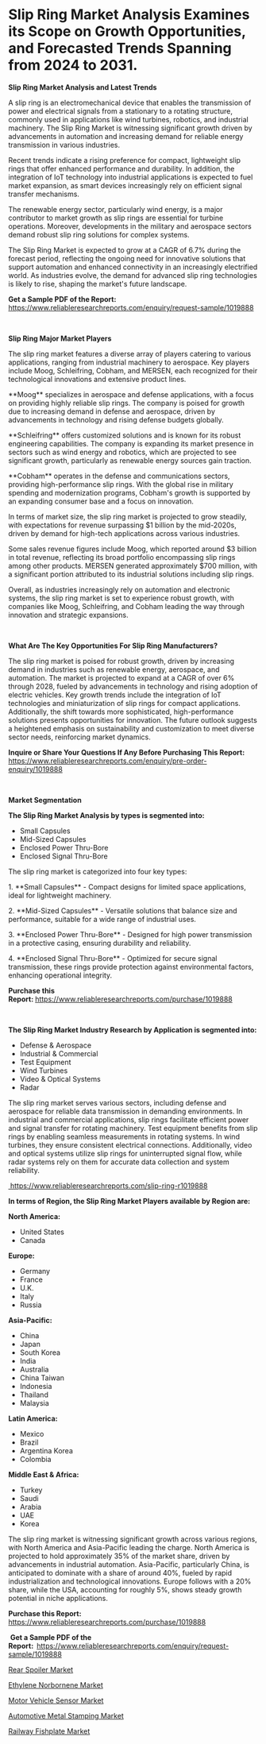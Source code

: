 <p><h1>Slip Ring Market Analysis Examines its Scope on Growth Opportunities, and Forecasted Trends Spanning from 2024 to 2031.</h1></p><p><strong>Slip Ring Market Analysis and Latest Trends</strong></p>
<p><p>A slip ring is an electromechanical device that enables the transmission of power and electrical signals from a stationary to a rotating structure, commonly used in applications like wind turbines, robotics, and industrial machinery. The Slip Ring Market is witnessing significant growth driven by advancements in automation and increasing demand for reliable energy transmission in various industries.</p><p>Recent trends indicate a rising preference for compact, lightweight slip rings that offer enhanced performance and durability. In addition, the integration of IoT technology into industrial applications is expected to fuel market expansion, as smart devices increasingly rely on efficient signal transfer mechanisms. </p><p>The renewable energy sector, particularly wind energy, is a major contributor to market growth as slip rings are essential for turbine operations. Moreover, developments in the military and aerospace sectors demand robust slip ring solutions for complex systems. </p><p>The Slip Ring Market is expected to grow at a CAGR of 6.7% during the forecast period, reflecting the ongoing need for innovative solutions that support automation and enhanced connectivity in an increasingly electrified world. As industries evolve, the demand for advanced slip ring technologies is likely to rise, shaping the market's future landscape.</p></p>
<p><strong>Get a Sample PDF of the Report:&nbsp;</strong> <a href="https://www.reliableresearchreports.com/enquiry/request-sample/1019888?utm_campaign=40&utm_medium=2&utm_source=Github&utm_content=ia&utm_term=10122024&utm_id=slip-ring">https://www.reliableresearchreports.com/enquiry/request-sample/1019888</a></p>
<p>&nbsp;</p>
<p><strong>Slip Ring Major Market Players</strong></p>
<p><p>The slip ring market features a diverse array of players catering to various applications, ranging from industrial machinery to aerospace. Key players include Moog, Schleifring, Cobham, and MERSEN, each recognized for their technological innovations and extensive product lines.</p><p>**Moog** specializes in aerospace and defense applications, with a focus on providing highly reliable slip rings. The company is poised for growth due to increasing demand in defense and aerospace, driven by advancements in technology and rising defense budgets globally.</p><p>**Schleifring** offers customized solutions and is known for its robust engineering capabilities. The company is expanding its market presence in sectors such as wind energy and robotics, which are projected to see significant growth, particularly as renewable energy sources gain traction.</p><p>**Cobham** operates in the defense and communications sectors, providing high-performance slip rings. With the global rise in military spending and modernization programs, Cobham's growth is supported by an expanding consumer base and a focus on innovation.</p><p>In terms of market size, the slip ring market is projected to grow steadily, with expectations for revenue surpassing $1 billion by the mid-2020s, driven by demand for high-tech applications across various industries.</p><p>Some sales revenue figures include Moog, which reported around $3 billion in total revenue, reflecting its broad portfolio encompassing slip rings among other products. MERSEN generated approximately $700 million, with a significant portion attributed to its industrial solutions including slip rings.</p><p>Overall, as industries increasingly rely on automation and electronic systems, the slip ring market is set to experience robust growth, with companies like Moog, Schleifring, and Cobham leading the way through innovation and strategic expansions.</p></p>
<p>&nbsp;</p>
<p><strong>What Are The Key Opportunities For Slip Ring Manufacturers?</strong></p>
<p><p>The slip ring market is poised for robust growth, driven by increasing demand in industries such as renewable energy, aerospace, and automation. The market is projected to expand at a CAGR of over 6% through 2028, fueled by advancements in technology and rising adoption of electric vehicles. Key growth trends include the integration of IoT technologies and miniaturization of slip rings for compact applications. Additionally, the shift towards more sophisticated, high-performance solutions presents opportunities for innovation. The future outlook suggests a heightened emphasis on sustainability and customization to meet diverse sector needs, reinforcing market dynamics.</p></p>
<p><strong>Inquire or Share Your Questions If Any Before Purchasing This Report:</strong> <a href="https://www.reliableresearchreports.com/enquiry/pre-order-enquiry/1019888?utm_campaign=40&utm_medium=2&utm_source=Github&utm_content=ia&utm_term=10122024&utm_id=slip-ring">https://www.reliableresearchreports.com/enquiry/pre-order-enquiry/1019888</a></p>
<p>&nbsp;</p>
<p><strong>Market Segmentation</strong></p>
<p><strong>The Slip Ring Market Analysis by types is segmented into:</strong></p>
<p><ul><li>Small Capsules</li><li>Mid-Sized Capsules</li><li>Enclosed Power Thru-Bore</li><li>Enclosed Signal Thru-Bore</li></ul></p>
<p><p>The slip ring market is categorized into four key types: </p><p>1. **Small Capsules** - Compact designs for limited space applications, ideal for lightweight machinery. </p><p>2. **Mid-Sized Capsules** - Versatile solutions that balance size and performance, suitable for a wide range of industrial uses.</p><p>3. **Enclosed Power Thru-Bore** - Designed for high power transmission in a protective casing, ensuring durability and reliability. </p><p>4. **Enclosed Signal Thru-Bore** - Optimized for secure signal transmission, these rings provide protection against environmental factors, enhancing operational integrity.</p></p>
<p><strong>Purchase this Report:&nbsp;</strong><a href="https://www.reliableresearchreports.com/purchase/1019888?utm_campaign=40&utm_medium=2&utm_source=Github&utm_content=ia&utm_term=10122024&utm_id=slip-ring">https://www.reliableresearchreports.com/purchase/1019888</a></p>
<p>&nbsp;</p>
<p><strong>The Slip Ring Market Industry Research by Application is segmented into:</strong></p>
<p><ul><li>Defense & Aerospace</li><li>Industrial & Commercial</li><li>Test Equipment</li><li>Wind Turbines</li><li>Video & Optical Systems</li><li>Radar</li></ul></p>
<p><p>The slip ring market serves various sectors, including defense and aerospace for reliable data transmission in demanding environments. In industrial and commercial applications, slip rings facilitate efficient power and signal transfer for rotating machinery. Test equipment benefits from slip rings by enabling seamless measurements in rotating systems. In wind turbines, they ensure consistent electrical connections. Additionally, video and optical systems utilize slip rings for uninterrupted signal flow, while radar systems rely on them for accurate data collection and system reliability.</p></p>
<p><a href="https://www.reliableresearchreports.com/slip-ring-r1019888?utm_campaign=40&utm_medium=2&utm_source=Github&utm_content=ia&utm_term=10122024&utm_id=slip-ring">&nbsp;https://www.reliableresearchreports.com/slip-ring-r1019888</a></p>
<p><strong>In terms of Region, the Slip Ring Market Players available by Region are:</strong></p>
<p>
    <p> <strong> North America: </strong>
        <ul>
            <li>United States</li>
            <li>Canada</li>
        </ul>
        </p> 
    <p> <strong> Europe: </strong>
        <ul>
            <li>Germany</li>
            <li>France</li>
            <li>U.K.</li>
            <li>Italy</li>
            <li>Russia</li>
        </ul>
        </p> 
    <p> <strong> Asia-Pacific: </strong>
        <ul>
            <li>China</li>
            <li>Japan</li>
            <li>South Korea</li>
            <li>India</li>
            <li>Australia</li>
            <li>China Taiwan</li>
            <li>Indonesia</li>
            <li>Thailand</li>
            <li>Malaysia</li>
        </ul>
        </p> 
    <p> <strong> Latin America: </strong>
        <ul>
            <li>Mexico</li>
            <li>Brazil</li>
            <li>Argentina Korea</li>
            <li>Colombia</li>
        </ul>
        </p> 
    <p> <strong> Middle East & Africa: </strong>
        <ul>
            <li>Turkey</li>
            <li>Saudi</li>
            <li>Arabia</li>
            <li>UAE</li>
            <li>Korea</li>
        </ul>
    </p>
    </p>
<p><p>The slip ring market is witnessing significant growth across various regions, with North America and Asia-Pacific leading the charge. North America is projected to hold approximately 35% of the market share, driven by advancements in industrial automation. Asia-Pacific, particularly China, is anticipated to dominate with a share of around 40%, fueled by rapid industrialization and technological innovations. Europe follows with a 20% share, while the USA, accounting for roughly 5%, shows steady growth potential in niche applications.</p></p>
<p><strong>Purchase this Report: </strong><a href="https://www.reliableresearchreports.com/purchase/1019888?utm_campaign=40&utm_medium=2&utm_source=Github&utm_content=ia&utm_term=10122024&utm_id=slip-ring">https://www.reliableresearchreports.com/purchase/1019888</a></p>
<p>&nbsp;<strong>Get a Sample PDF of the Report:&nbsp;&nbsp;</strong><a href="https://www.reliableresearchreports.com/enquiry/request-sample/1019888?utm_campaign=40&utm_medium=2&utm_source=Github&utm_content=ia&utm_term=10122024&utm_id=slip-ring">https://www.reliableresearchreports.com/enquiry/request-sample/1019888</a></p>
<p><strong></strong></p>
<p><p><a href="https://www.linkedin.com/pulse/revenue-forecast-rear-spoiler-industry-138-cagr-from-0szwe?utm_campaign=40&utm_medium=2&utm_source=Github&utm_content=ia&utm_term=10122024&utm_id=slip-ring">Rear Spoiler Market</a></p><p><a href="https://www.linkedin.com/pulse/in-depth-ethylene-norbornene-market-analysis-examining-growth-vjqbc?utm_campaign=40&utm_medium=2&utm_source=Github&utm_content=ia&utm_term=10122024&utm_id=slip-ring">Ethylene Norbornene Market</a></p><p><a href="https://github.com/dmitriyvo6rog/Market-Research-Report-List-1/blob/main/motor-vehicle-sensor-market.md?utm_campaign=40&utm_medium=2&utm_source=Github&utm_content=ia&utm_term=10122024&utm_id=slip-ring">Motor Vehicle Sensor Market</a></p><p><a href="https://www.linkedin.com/pulse/global-automotive-metal-stamping-market-analysis-key-trends-3fnqe?utm_campaign=40&utm_medium=2&utm_source=Github&utm_content=ia&utm_term=10122024&utm_id=slip-ring">Automotive Metal Stamping Market</a></p><p><a href="https://www.linkedin.com/pulse/th-score-market-0ptye?utm_campaign=40&utm_medium=2&utm_source=Github&utm_content=ia&utm_term=10122024&utm_id=slip-ring">Railway Fishplate Market</a></p></p>